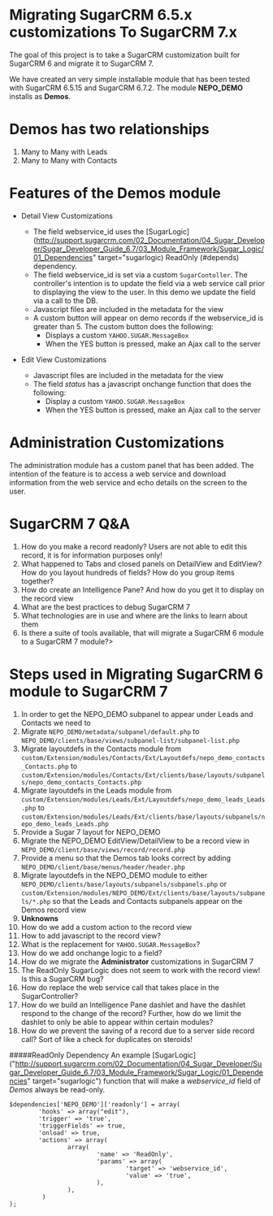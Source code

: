 Migrating SugarCRM 6.5.x customizations To SugarCRM 7.x
======================
The goal of this project is to take a SugarCRM customization built for SugarCRM 6 and migrate it to SugarCRM 7.

We have created an very simple installable module that has been tested with SugarCRM 6.5.15 and SugarCRM 6.7.2.
The module <strong>NEPO_DEMO</strong> installs as <strong>Demos</strong>.

Demos has two relationships
===
1. Many to Many with Leads
2. Many to Many with Contacts

Features of the Demos module
===
* Detail View Customizations
  * The field webservice_id uses the [SugarLogic](http://support.sugarcrm.com/02_Documentation/04_Sugar_Developer/Sugar_Developer_Guide_6.7/03_Module_Framework/Sugar_Logic/01_Dependencies" target="sugarlogic) ReadOnly (#depends) dependency.
  * The field webservice_id is set via a custom `SugarContoller`. The controller's intention is to update the field via a web service call prior to displaying the view to the user. In this demo we update the field via a call to the DB.
  * Javascript files are included in the metadata for the view
  * A custom button will appear on demo records if the webservice_id is greater than 5. The custom button does the following:
      * Displays a custom `YAHOO.SUGAR.MessageBox`
      * When the YES button is pressed, make an Ajax call to the server

* Edit View Customizations
  * Javascript files are included in the metadata for the view
  * The field *status* has a javascript onchange function that does the following:
      * Display a custom `YAHOO.SUGAR.MessageBox`
      * When the YES button is pressed, make an Ajax call to the server

Administration Customizations
===
The administration module has a custom panel that has been added. The intention of the feature is to access a web service and download information from the web service and echo details on the screen to the user.


SugarCRM 7 Q&A
===
1. How do you make a record readonly? Users are not able to edit this record, it is for information purposes only!
2. What happened to Tabs and closed panels on DetailView and EditView? How do you layout hundreds of fields? How do you group items together?</li>
3. How do create an Intelligence Pane? And how do you get it to display on the record view</li>
4. What are the best practices to debug SugarCRM 7</li>
5. What technologies are in use and where are the links to learn about them</li>
6. Is there a suite of tools available, that will migrate a SugarCRM 6 module to a SugarCRM 7 module?>


Steps used in Migrating SugarCRM 6 module to SugarCRM 7
===
1. In order to get the NEPO_DEMO subpanel to appear under Leads and Contacts we need to
  1. Migrate `NEPO_DEMO/metadata/subpanel/default.php` to `NEPO_DEMO/clients/base/views/subpanel-list/subpanel-list.php`
  2. Migrate layoutdefs in the Contacts module from  `custom/Extension/modules/Contacts/Ext/Layoutdefs/nepo_demo_contacts_Contacts.php` to `custom/Extension/modules/Contacts/Ext/clients/base/layouts/subpanels/nepo_demo_contacts_Contacts.php`
  3. Migrate layoutdefs in the Leads module from  `custom/Extension/modules/Leads/Ext/Layoutdefs/nepo_demo_leads_Leads.php` to `custom/Extension/modules/Leads/Ext/clients/base/layouts/subpanels/nepo_demo_leads_Leads.php`
2. Provide a Sugar 7 layout for NEPO_DEMO
  1. Migrate the NEPO_DEMO EditView/DetailView to be a record view in `NEPO_DEMO/client/base/views/record/record.php`
  2. Provide a menu so that the Demos tab looks correct by adding `NEPO_DEMO/client/base/menus/header/header.php`
  3. Migrate layoutdefs in the NEPO_DEMO module to either `NEPO_DEMO/clients/base/layouts/subpanels/subpanels.php` or `custom/Extension/modules/NEPO_DEMO/Ext/clients/base/layouts/subpanels/*.php` so that the Leads and Contacts subpanels appear on the Demos record view
3. **Unknowns**
  1. How do we add a custom action to the record view
  2. How to add javascript to the record view?
  3. What is the replacement for `YAHOO.SUGAR.MessageBox`?
  3. How do we add onchange logic to a field?
  4. How do we migrate the **Administrator** customizations in SugarCRM 7
  5. The ReadOnly SugarLogic does not seem to work with the record view! Is this a SugarCRM bug?
  6. How do replace the web service call that takes place in the SugarController?
  7. How do we build an Intelligence Pane dashlet and have the dashlet respond to the change of the record?  Further, how do we limit the dashlet to only be able to appear within certain modules?
  8. How do we prevent the saving of a record due to a server side record call? Sort of like a check for duplicates on steroids!



#####<a name="depends"></a>ReadOnly Dependency
An example [SugarLogic] ("http://support.sugarcrm.com/02_Documentation/04_Sugar_Developer/Sugar_Developer_Guide_6.7/03_Module_Framework/Sugar_Logic/01_Dependencies" target="sugarlogic") function that will make a *webservice_id* field of *Demos* always be read-only.
```
$dependencies['NEPO_DEMO']['readonly'] = array(
        'hooks' => array("edit"),
        'trigger' => 'true',
        'triggerFields' => true,
        'onload' => true,
        'actions' => array(
                array(
                        'name' => 'ReadOnly',
                        'params' => array(
                                'target' => 'webservice_id',
                                'value' => 'true',
                        ),
                ),
         )
);
```
